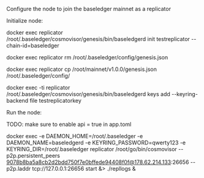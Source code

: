 Configure the node to join the baseledger mainnet as a replicator

Initialize node:

docker exec replicator /root/.baseledger/cosmovisor/genesis/bin/baseledgerd init testreplicator --chain-id=baseledger

docker exec replicator rm /root/.baseledger/config/genesis.json

docker exec replicator cp /root/mainnet/v1.0.0/genesis.json /root/.baseledger/config/

docker exec -ti replicator /root/.baseledger/cosmovisor/genesis/bin/baseledgerd keys add --keyring-backend file testreplicatorkey

Run the node:

TODO: make sure to enable api = true in app.toml

docker exec -e DAEMON_HOME=/root/.baseledger -e DAEMON_NAME=baseledgerd -e KEYRING_PASSWORD=qwerty123 -e KEYRING_DIR=/root/.baseledger replicator /root/go/bin/cosmovisor --p2p.persistent_peers 9078b8ba5a8cb2d2bdd750f7e0bffede94408f0f@178.62.214.133:26656 --p2p.laddr tcp://127.0.0.1:26656 start &> ./repllogs &